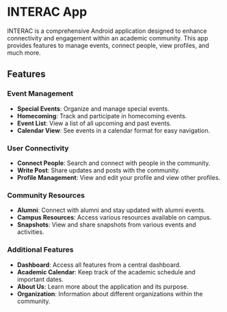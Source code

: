 # INTERAC App

INTERAC is a comprehensive Android application designed to enhance connectivity and engagement within an academic community. This app provides features to manage events, connect people, view profiles, and much more.

## Features

### Event Management
- **Special Events**: Organize and manage special events.
- **Homecoming**: Track and participate in homecoming events.
- **Event List**: View a list of all upcoming and past events.
- **Calendar View**: See events in a calendar format for easy navigation.

### User Connectivity
- **Connect People**: Search and connect with people in the community.
- **Write Post**: Share updates and posts with the community.
- **Profile Management**: View and edit your profile and view other profiles.

### Community Resources
- **Alumni**: Connect with alumni and stay updated with alumni events.
- **Campus Resources**: Access various resources available on campus.
- **Snapshots**: View and share snapshots from various events and activities.

### Additional Features
- **Dashboard**: Access all features from a central dashboard.
- **Academic Calendar**: Keep track of the academic schedule and important dates.
- **About Us**: Learn more about the application and its purpose.
- **Organization**: Information about different organizations within the community.
